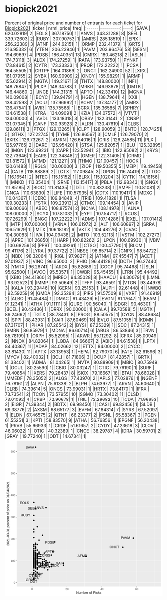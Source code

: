 # biopick2021
Percent of original price and number of entrants for each ticket for [Biopick2021](https://twitter.com/hashtag/Biopick2021)
|ticker | nrml_price| freq|
|:------|----------:|----:|
|SAVA   |  620.02819|    2|
|EOLS   |  367.18750|    1|
|ANVS   |  343.31288|    8|
|SEEL   |  339.72603|    2|
|RUBY   |  307.90753|    1|
|AMRS   |  285.18519|    1|
|EPIX   |  256.22389|    3|
|ATNF   |  244.62151|    1|
|ORMP   |  232.41379|    1|
|GRTS   |  216.95332|    6|
|YTEN   |  206.23946|    1|
|PAVM   |  203.96476|   58|
|SESN   |  194.69697|    4|
|PDSB   |  186.40351|   13|
|CMRX   |  180.46218|    2|
|ASLN   |  174.73118|    3|
|ALDX   |  174.27259|    1|
|RAFA   |  173.93750|    1|
|PYNKF  |  173.84615|    2|
|CYTR   |  173.33333|    1|
|PRQR   |  172.22222|    1|
|PCSA   |  164.55505|    1|
|CRTPF  |  164.01869|    2|
|ONCT   |  162.24900|   52|
|LXRX   |  161.07955|    2|
|SYBX   |  160.90909|    2|
|ONCY   |  155.98291|    1|
|ARMP   |  155.62914|    2|
|MGTA   |  149.21671|    3|
|THTX   |  148.80000|    1|
|INFI   |  148.76847|    1|
|PLXP   |  148.34783|    1|
|MRKR   |  146.93878|    2|
|DMTK   |  146.44860|    2|
|JNCE   |  144.31315|    1|
|APTO   |  142.33410|   12|
|MGNX   |  140.09008|    1|
|BCYC   |  139.94791|    4|
|HGEN   |  138.79641|    4|
|XXII   |  138.42593|    2|
|ACIU   |  137.96992|    1|
|ACHV   |  137.34177|    2|
|AMRX   |  136.47541|    1|
|AVIR   |  135.75568|    1|
|BCRX   |  135.36585|    7|
|SPHRY  |  134.61538|    1|
|KTRA   |  134.09091|    2|
|KZIA   |  134.07572|    4|
|VTVT   |  134.00000|    4|
|AVDL   |  133.18318|    3|
|OBSV   |  132.31441|    2|
|CNSP   |  131.07345|    1|
|CANF   |  130.93923|    2|
|ALRN   |  130.47619|    4|
|CLBS   |  129.86111|    3|
|PTGX   |  129.13265|    1|
|CLPT   |  128.90059|    3|
|BNTC   |  128.74251|    5|
|GTHX   |  127.22745|    1|
|TYME   |  126.86567|    3|
|CMLF   |  126.79070|    2|
|BXRX   |  126.73267|    2|
|AMRN   |  126.64016|    1|
|CRIS   |  126.24585|   11|
|PLX    |  125.97765|    2|
|DARE   |  125.95420|    1|
|STSA   |  125.82057|    1|
|BLU    |  125.32895|    3|
|IMGN   |  123.69231|    1|
|CAPR   |  123.52941|    3|
|IBIO   |  122.95082|    2|
|KRYS   |  122.73646|    1|
|EARS   |  122.34848|    2|
|OMER   |  122.31405|    1|
|CRMD   |  121.81572|    1|
|AFMD   |  121.12211|   31|
|THMO   |  121.00457|    1|
|HOOK   |  120.61483|    1|
|RGLS   |  120.00000|    3|
|ZIOP   |  119.50355|    5|
|MEIP   |  119.49458|    4|
|CATB   |  118.88889|    2|
|LCTX   |  117.09845|    3|
|OPGN   |  116.74419|    2|
|TTOO   |  116.16541|    2|
|NTEC   |  115.15152|    1|
|BLRX   |  115.10204|    3|
|CYTK   |  114.16156|    1|
|MNKD   |  113.35404|    1|
|SRNE   |  113.15417|    3|
|PBLA   |  112.98343|    1|
|SNGX   |  111.85185|    2|
|BIOC   |  111.81435|    1|
|DTIL   |  110.83238|    1|
|AMPE   |  110.81081|    2|
|GNCA   |  110.63830|    3|
|LIFE   |  110.57935|    5|
|CDTX   |  110.19417|    1|
|MDXG   |  110.04367|    1|
|CERC   |  109.84848|    4|
|TRIB   |  109.41828|    1|
|TLSA   |  109.30233|    1|
|FSTX   |  109.23913|    2|
|CTMX   |  109.14454|    3|
|ANIP   |  109.00066|    1|
|ABEO   |  108.87574|    2|
|NCNA   |  108.14978|    1|
|ALNA   |  108.00000|    2|
|SCYX   |  107.81032|    1|
|EYPT   |  107.54717|    1|
|RCUS   |  107.26299|    1|
|BNGO   |  107.22222|    7|
|ADMS   |  107.14286|    1|
|EXEL   |  107.01412|    1|
|MTP    |  107.00000|    1|
|VRNA   |  106.61972|    2|
|ALT    |  106.60897|    2|
|SRRA   |  106.51629|    1|
|IMTX   |  106.18182|    6|
|VKTX   |  104.48276|    2|
|CVAC   |  104.30083|    1|
|IVA    |  104.09438|    2|
|MITO   |  103.52113|    1|
|VSTM   |  102.27273|    3|
|APRE   |  101.26850|    1|
|HARP   |  100.82262|    2|
|LPCN   |  100.69930|    1|
|VBIV   |  100.68259|    8|
|PPBT   |  100.49261|    1|
|CTSO   |  100.47790|    1|
|BLCM   |   99.41176|    2|
|LYRA   |   99.37722|    2|
|NBSE   |   98.85714|    2|
|GNPX   |   98.54722|    3|
|NBIX   |   98.32064|    1|
|RIGL   |   97.98271|    2|
|ATNM   |   97.45547|    7|
|ACET   |   97.01937|    2|
|VINC   |   96.65000|    2|
|PHIO   |   96.44128|    6|
|DCTH   |   96.27440|    3|
|YMTX   |   96.26741|    1|
|ARDX   |   95.82689|    2|
|COCP   |   95.74468|    1|
|SLN    |   95.62500|    1|
|AVCO   |   95.53571|    1|
|CWBR   |   95.45455|    1|
|LTRN   |   95.44492|    1|
|XBIO   |   94.41860|    2|
|MREO   |   94.35028|    8|
|HAACU  |   94.30079|    1|
|LMNL   |   93.92523|    1|
|IMMP   |   93.50649|    2|
|TFFP   |   93.46591|    1|
|VTGN   |   93.44978|    3|
|KALA   |   93.29446|   10|
|GERN   |   93.25153|    1|
|AUPH   |   92.61448|    4|
|NWBO   |   92.59259|    9|
|GMDA   |   92.35294|    3|
|PIRS   |   91.57509|    8|
|VXRT   |   91.46919|    2|
|ALBO   |   91.45484|    1|
|DMAC   |   91.43426|    6|
|EVGN   |   91.17647|    1|
|BEAM   |   91.12341|    1|
|ATHX   |   91.11111|    3|
|QURE   |   90.56040|    1|
|SDGR   |   90.46301|    1|
|BCEL   |   90.42486|    1|
|DRRX   |   90.00000|    1|
|CALA   |   89.70588|    5|
|MGTX   |   89.24662|    1|
|TGTX   |   88.78431|    8|
|PROG   |   88.50575|    1|
|CYCN   |   88.48684|    3|
|SPPI   |   88.43931|    1|
|XAIR   |   87.60469|   18|
|EVLO   |   87.51055|    1|
|KDMN   |   87.31707|    1|
|PHAR   |   87.26542|    2|
|BYSI   |   87.25329|    1|
|SDC    |   87.24315|    1|
|BMRN   |   86.85979|    1|
|MDNA   |   86.60714|    6|
|ABUS   |   86.53846|    3|
|TRVN   |   85.78199|    1|
|ORPH   |   85.52995|    1|
|ARWR   |   85.11292|    8|
|CFRX   |   85.00949|    2|
|NNOX   |   84.82064|    1|
|LQDA   |   84.66667|    2|
|ABIO   |   84.61538|    1|
|LPTX   |   84.40367|   11|
|ADAP   |   84.02662|   12|
|ETTX   |   84.00000|    2|
|CYCC   |   83.81430|   11|
|APTX   |   83.13953|    1|
|HEPA   |   82.79070|    6|
|FATE   |   82.61596|    3|
|MYOV   |   82.40032|    1|
|BCLI   |   81.71806|    3|
|OCUP   |   81.42857|    1|
|GRTX   |   81.38402|    1|
|ADMA   |   81.04265|    1|
|NVTA   |   80.88909|    1|
|MBIO   |   80.75949|    1|
|OCUL   |   80.25590|    1|
|CBIO   |   80.03247|    1|
|CTIC   |   79.76190|    1|
|SURF   |   79.40854|    1|
|XERS   |   79.28437|    8|
|SIOX   |   79.16667|   18|
|BTAI   |   78.66028|    1|
|MMEDF  |   78.35052|    2|
|ALGS   |   77.43970|    2|
|APLS   |   77.02876|    1|
|NGENF  |   76.78161|    2|
|ALPN   |   75.61338|    2|
|BLPH   |   74.63977|    1|
|ARVN   |   74.60640|    1|
|CLRB   |   74.39614|    5|
|ONCS   |   73.99031|    1|
|HRTX   |   73.84170|    1|
|IFRX   |   73.73541|    2|
|TCON   |   73.57955|   10|
|SGMO   |   73.30402|   11|
|CLSD   |   73.01092|    4|
|CRSP   |   72.90678|    1|
|TRIL   |   72.29682|   10|
|TCDA   |   71.96653|    2|
|EIGR   |   71.39344|    2|
|BDTX   |   69.98450|    1|
|CASI   |   69.82456|    1|
|SLDB   |   69.38776|    2|
|AXSM   |   68.65177|    3|
|EVFM   |   67.84314|    7|
|SYRS   |   67.52097|    1|
|ELDN   |   67.46575|    2|
|QTNT   |   66.23377|    2|
|PSNL   |   65.58367|    3|
|PGEN   |   61.55251|    3|
|KPTI   |   58.83570|    9|
|ATHA   |   56.76856|    1|
|EPGNF  |   56.20438|    1|
|PRVB   |   55.96933|    1|
|CRDF   |   51.61657|    2|
|CYDY   |   47.23618|    3|
|CLOV   |   46.06022|    1|
|OTIC   |   40.32389|    1|
|CNCE   |   38.29787|    4|
|IDRA   |   30.59701|    2|
|GRAY   |   19.77240|    1|
|ODT    |   14.67341|    1|
![retvspicks](biopicks.png?raw=true)
